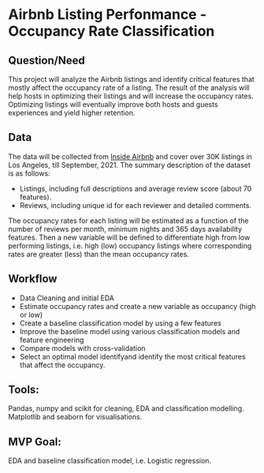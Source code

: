 # Airbnb Listing Perfonmance - Occupancy Rate Classification 

## Question/Need
This project will analyze the Airbnb listings and identify critical features that mostly affect the occupancy rate of a listing. 
The result of the analysis will help hosts in optimizing their listings and will increase the occupancy rates. 
Optimizing listings will eventually improve both hosts and guests experiences and yield higher retention.

## Data
The data will be collected from [Inside Airbnb](http://insideairbnb.com/about.html) and cover over 30K listings in Los Angeles, till September, 2021. 
The summary description of the dataset is as follows:
- Listings, including full descriptions and average review score (about 70 features).
- Reviews, including unique id for each reviewer and detailed comments.

The occupancy rates for each listing will be estimated as a function of the number of reviews per month, minimum nights and 365 days availability features. 
Then a new variable will be defined to differentiate high from low performing listings, i.e. high (low) occupancy listings where corresponding rates are greater (less) than the mean occupancy rates.

## Workflow 

- Data Cleaning and initial EDA
- Estimate occupancy rates and create a new variable as occupancy (high or low)
- Create a baseline classification model by using a few features
- Improve the baseline model using various classification models and feature engineering
- Compare models with cross-validation
- Select an optimal model identifyand identify the most critical features that affect the occupancy.

## Tools:
Pandas, numpy and scikit for cleaning, EDA and classification modelling.
Matplotlib and seaborn for visualisations.

## MVP Goal:

EDA and baseline classification model, i.e. Logistic regression. 
